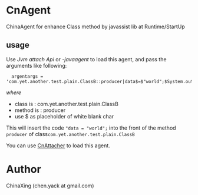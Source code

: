 CnAgent
=======

ChinaAgent for enhance Class method by javassist lib at Runtime/StartUp


usage
-----

Use _Jvm attach Api_ or _-javaagent_ to load this agent, and pass the arguments like following:

```
  argentargs = 'com.yet.another.test.plain.ClassB::producer|data$=$"world";$System.out.println(data);'
```
*where*

* class is  : com.yet.another.test.plain.ClassB
* method is : producer
* use $ as placeholder of white blank char

This will insert the code ``"data = "world";`` into the front of the method ``producer`` of class``com.yet.another.test.plain.ClassB``

You can use [CnAttacher](https://github.com/ChinaXing/CnJvmAttacher) to load this agent.


Author
======

ChinaXing (chen.yack at gmail.com)
